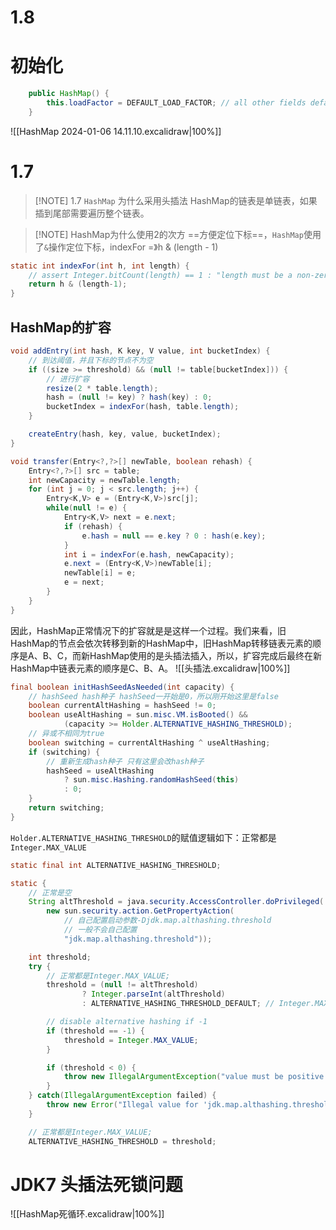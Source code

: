# 1.8
# 初始化
```java
    public HashMap() {
        this.loadFactor = DEFAULT_LOAD_FACTOR; // all other fields defaulted
    }
```
![[HashMap 2024-01-06 14.11.10.excalidraw|100%]]
# 1.7

> [!NOTE] 1.7 `HashMap` 为什么采用头插法
> HashMap的链表是单链表，如果插到尾部需要遍历整个链表。

> [!NOTE] HashMap为什么使用2的次方
> ==方便定位下标==，`HashMap`使用了`&`操作定位下标，indexFor =》h & (length - 1)
```java
static int indexFor(int h, int length) {
	// assert Integer.bitCount(length) == 1 : "length must be a non-zero power of 2";
	return h & (length-1);
}

```

## HashMap的扩容
```java
void addEntry(int hash, K key, V value, int bucketIndex) {
	// 到达阈值，并且下标的节点不为空
	if ((size >= threshold) && (null != table[bucketIndex])) {
		// 进行扩容
		resize(2 * table.length);
		hash = (null != key) ? hash(key) : 0;
		bucketIndex = indexFor(hash, table.length);
	}

	createEntry(hash, key, value, bucketIndex);
}
```

```java
void transfer(Entry<?,?>[] newTable, boolean rehash) {
	Entry<?,?>[] src = table;
	int newCapacity = newTable.length;
	for (int j = 0; j < src.length; j++) {
		Entry<K,V> e = (Entry<K,V>)src[j];
		while(null != e) {
			Entry<K,V> next = e.next;
			if (rehash) {
				e.hash = null == e.key ? 0 : hash(e.key);
			}
			int i = indexFor(e.hash, newCapacity);
			e.next = (Entry<K,V>)newTable[i];
			newTable[i] = e;
			e = next;
		}
	}
}

```
因此，HashMap正常情况下的扩容就是是这样一个过程。我们来看，旧HashMap的节点会依次转移到新的HashMap中，旧HashMap转移链表元素的顺序是A、B、C，而新HashMap使用的是头插法插入，所以，扩容完成后最终在新HashMap中链表元素的顺序是C、B、A。
![[头插法.excalidraw|100%]]

```java
final boolean initHashSeedAsNeeded(int capacity) {
	// hashSeed hash种子 hashSeed一开始是0，所以刚开始这里是false
	boolean currentAltHashing = hashSeed != 0;
	boolean useAltHashing = sun.misc.VM.isBooted() &&
			(capacity >= Holder.ALTERNATIVE_HASHING_THRESHOLD);
	// 异或不相同为true
	boolean switching = currentAltHashing ^ useAltHashing;
	if (switching) {
		// 重新生成hash种子 只有这里会改hash种子
		hashSeed = useAltHashing
			? sun.misc.Hashing.randomHashSeed(this)
			: 0;
	}
	return switching;
}

```

`Holder.ALTERNATIVE_HASHING_THRESHOLD`的赋值逻辑如下：正常都是`Integer.MAX_VALUE`
```java
static final int ALTERNATIVE_HASHING_THRESHOLD;

static {
	// 正常是空
	String altThreshold = java.security.AccessController.doPrivileged(
		new sun.security.action.GetPropertyAction(
			// 自己配置启动参数-Djdk.map.althashing.threshold
			// 一般不会自己配置
			"jdk.map.althashing.threshold"));

	int threshold;
	try {
		// 正常都是Integer.MAX_VALUE;
		threshold = (null != altThreshold)
				? Integer.parseInt(altThreshold)
				: ALTERNATIVE_HASHING_THRESHOLD_DEFAULT; // Integer.MAX_VALUE;

		// disable alternative hashing if -1
		if (threshold == -1) {
			threshold = Integer.MAX_VALUE;
		}

		if (threshold < 0) {
			throw new IllegalArgumentException("value must be positive integer.");
		}
	} catch(IllegalArgumentException failed) {
		throw new Error("Illegal value for 'jdk.map.althashing.threshold'", failed);
	}

	// 正常都是Integer.MAX_VALUE;
	ALTERNATIVE_HASHING_THRESHOLD = threshold;
```

# JDK7 头插法死锁问题
![[HashMap死循环.excalidraw|100%]]